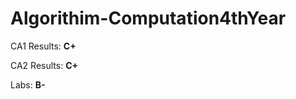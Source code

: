 # Algorithim-Computation4thYear

CA1 Results: <b> C+ </b>

CA2 Results: <b> C+ </b>

Labs: <b> B- </b>
